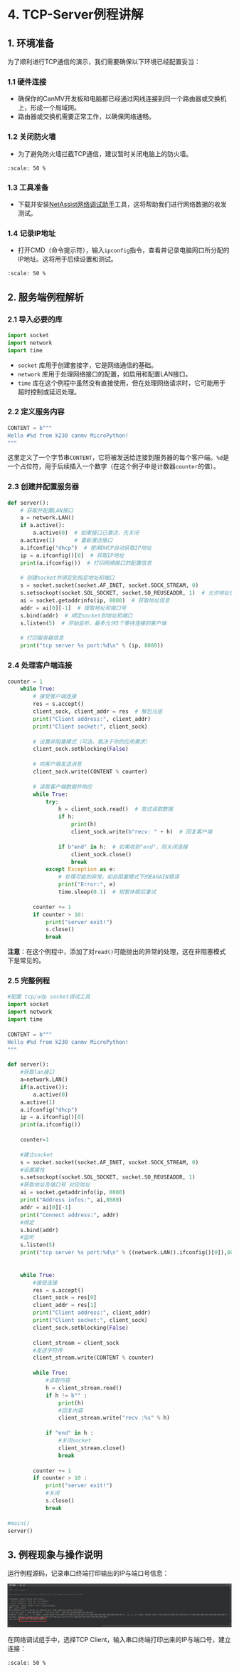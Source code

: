 # 4. TCP-Server例程讲解

## 1. 环境准备

为了顺利进行TCP通信的演示，我们需要确保以下环境已经配置妥当：

### 1.1 硬件连接

- 确保你的CanMV开发板和电脑都已经通过网线连接到同一个路由器或交换机上，形成一个局域网。
- 路由器或交换机需要正常工作，以确保网络通畅。

### 1.2 关闭防火墙

- 为了避免防火墙拦截TCP通信，建议暂时关闭电脑上的防火墙。

```{image} ../images/network/image-20240722145319713.png
:scale: 50 %
```

### 1.3 工具准备

- 下载并安装[NetAssist网络调试助手](https://www.cmsoft.cn/resource/102.html)工具，这将帮助我们进行网络数据的收发测试。

### 1.4 记录IP地址

- 打开CMD（命令提示符），输入`ipconfig`指令，查看并记录电脑网口所分配的IP地址。这将用于后续设置和测试。

```{image} ../images/network/image-20240722145500693.png
:scale: 50 %
```

## 2. 服务端例程解析

### 2.1 导入必要的库

```python
import socket  
import network  
import time
```

- `socket` 库用于创建套接字，它是网络通信的基础。
- `network` 库用于处理网络接口的配置，如启用和配置LAN接口。
- `time` 库在这个例程中虽然没有直接使用，但在处理网络请求时，它可能用于超时控制或延迟处理。

### 2.2 定义服务内容

```python
CONTENT = b"""  
Hello #%d from k230 canmv MicroPython!  
"""
```

这里定义了一个字节串`CONTENT`，它将被发送给连接到服务器的每个客户端。`%d`是一个占位符，用于后续插入一个数字（在这个例子中是计数器`counter`的值）。

### 2.3 创建并配置服务器

```python
def server():  
    # 获取并配置LAN接口  
    a = network.LAN()  
    if a.active():  
        a.active(0)  # 如果接口已激活，先关闭  
    a.active(1)      # 重新激活接口  
    a.ifconfig("dhcp")  # 使用DHCP自动获取IP地址  
    ip = a.ifconfig()[0]  # 获取IP地址  
    print(a.ifconfig())  # 打印网络接口的配置信息  
  
    # 创建socket并绑定到指定地址和端口  
    s = socket.socket(socket.AF_INET, socket.SOCK_STREAM, 0)  
    s.setsockopt(socket.SOL_SOCKET, socket.SO_REUSEADDR, 1)  # 允许地址重用  
    ai = socket.getaddrinfo(ip, 8080)  # 获取地址信息  
    addr = ai[0][-1]  # 提取地址和端口号  
    s.bind(addr)  # 绑定socket到地址和端口  
    s.listen(5)  # 开始监听，最多允许5个等待连接的客户端  
  
    # 打印服务器信息  
    print("tcp server %s port:%d\n" % (ip, 8080))
```

### 2.4 处理客户端连接

```python
counter = 1  
    while True:  
        # 接受客户端连接  
        res = s.accept()  
        client_sock, client_addr = res  # 解包元组  
        print("Client address:", client_addr)  
        print("Client socket:", client_sock)  
  
        # 设置非阻塞模式（可选，取决于你的应用需求）  
        client_sock.setblocking(False)  
  
        # 向客户端发送消息  
        client_sock.write(CONTENT % counter)  
  
        # 读取客户端数据并响应  
        while True:  
            try:  
                h = client_sock.read()  # 尝试读取数据  
                if h:  
                    print(h)  
                    client_sock.write(b"recv: " + h)  # 回复客户端  
  
                if b"end" in h:  # 如果收到"end"，则关闭连接  
                    client_sock.close()  
                    break  
            except Exception as e:  
                # 处理可能的异常，如非阻塞模式下的EAGAIN错误  
                print("Error:", e)  
                time.sleep(0.1)  # 短暂休眠后重试  
  
        counter += 1  
        if counter > 10:  
            print("server exit!")  
            s.close()  
            break
```

**注意**：在这个例程中，添加了对`read()`可能抛出的异常的处理，这在非阻塞模式下是常见的。

### 2.5 完整例程

```python
#配置 tcp/udp socket调试工具
import socket
import network
import time

CONTENT = b"""
Hello #%d from k230 canmv MicroPython!
"""

def server():
    #获取lan接口
    a=network.LAN()
    if(a.active()):
        a.active(0)
    a.active(1)
    a.ifconfig("dhcp")
    ip = a.ifconfig()[0]
    print(a.ifconfig())
  
    counter=1
  
    #建立socket
    s = socket.socket(socket.AF_INET, socket.SOCK_STREAM, 0)
    #设置属性
    s.setsockopt(socket.SOL_SOCKET, socket.SO_REUSEADDR, 1)
    #获取地址及端口号 对应地址
    ai = socket.getaddrinfo(ip, 8080)
    print("Address infos:", ai,8080)
    addr = ai[0][-1]
    print("Connect address:", addr)
    #绑定
    s.bind(addr)
    #监听
    s.listen(5)
    print("tcp server %s port:%d\n" % ((network.LAN().ifconfig()[0]),8080))


    while True:
        #接受连接
        res = s.accept()
        client_sock = res[0]
        client_addr = res[1]
        print("Client address:", client_addr)
        print("Client socket:", client_sock)
        client_sock.setblocking(False)

        client_stream = client_sock
        #发送字符传
        client_stream.write(CONTENT % counter)

        while True:
            #读取内容
            h = client_stream.read()
            if h != b"" :
                print(h)
                #回复内容
                client_stream.write("recv :%s" % h)

            if "end" in h :
                #关闭socket
                client_stream.close()
                break

        counter += 1
        if counter > 10 :
            print("server exit!")
            #关闭
            s.close()
            break

#main()
server()
```

## 3. 例程现象与操作说明

运行例程源码，记录串口终端打印输出的IP与端口号信息：

![image-20240722162100719](../images/network/image-20240722162100719.png)

在网络调试组手中，选择TCP Client，输入串口终端打印出来的IP与端口号，建立连接：

```{image} ../images/network/image-20240722162513633.png
:scale: 50 %
```
